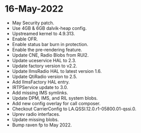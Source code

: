 # 16-May-2022

- May Security patch.
- Use 4GB & 6GB dalvik-heap config.
- Upstreamed kernel to 4.9.313.
- Enable OFR.
- Enable status bar burn in protection.
- Enable the pre-rendering feature.
- Update CNE, Radio Blobs from RUI2.
- Update uceservice HAL to 2.3.
- Update factory version to v2.2.
- Update IImsRadio HAL to latest version 1.6.
- Update QtiRadio version to 2.5.
- Add IImsFactory HAL entry.
- IRTPService update to 3.0.
- Add missing IMS symlinks.
- Update DPM, IMS, and RIL system blobs.
- Add new config overlay for call composer.
- Checkout CarrierConfig to LA.QSSI.12.0.r1-05800.01-qssi.0.
- Uprev radio interfaces.
- Update missing blobs.
- Bump raven fp to May 2022.
